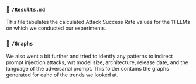 ### 🔹 `/Results.md`

This file tabulates the calculated Attack Success Rate values for the 11 LLMs on which we conducted our experiments.

### 🔹 `/Graphs`

We also went a bit further and tried to identfy any patterns to indirect prompt injection attacks, wrt model size, architecture, release date, and the language of the adversarial prompt.
This folder contains the graphs generated for eahc of the trends we looked at.
